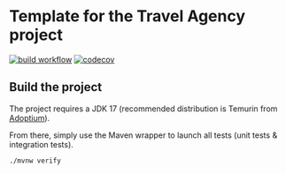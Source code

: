 # Template for the Travel Agency project

[![build workflow](https://github.com/yannsuty/travel_agency/actions/workflows/build.yml/badge.svg)](https://github.com/yannsuty/travel_agency/actions)
[![codecov](https://codecov.io/gh/yannsuty/travel_agency/branch/main/graph/badge.svg?token=lsaQuQkkKz)](https://codecov.io/gh/yannsuty/travel_agency)

## Build the project

The project requires a JDK 17 (recommended distribution is Temurin from [Adoptium](https://adoptium.net/)).

From there, simply use the Maven wrapper to launch all tests (unit tests & integration tests).

`./mvnw verify`
